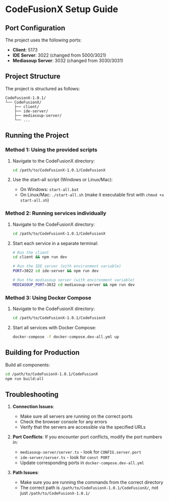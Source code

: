 # CodeFusionX Setup Guide

## Port Configuration
The project uses the following ports:

- **Client**: 5173
- **IDE Server**: 3022 (changed from 5000/3021)
- **Mediasoup Server**: 3032 (changed from 3030/3031)

## Project Structure
The project is structured as follows:
```
CodeFusionX-1.0.1/
└── CodeFusionX/
    ├── client/
    ├── ide-server/
    ├── mediasoup-server/
    └── ...
```

## Running the Project

### Method 1: Using the provided scripts

1. Navigate to the CodeFusionX directory:
   ```bash
   cd /path/to/CodeFusionX-1.0.1/CodeFusionX
   ```

2. Use the start-all script (Windows or Linux/Mac):
   - On Windows: `start-all.bat`
   - On Linux/Mac: `./start-all.sh` (make it executable first with `chmod +x start-all.sh`)

### Method 2: Running services individually

1. Navigate to the CodeFusionX directory:
   ```bash
   cd /path/to/CodeFusionX-1.0.1/CodeFusionX
   ```

2. Start each service in a separate terminal:
   ```bash
   # Run the client
   cd client && npm run dev

   # Run the IDE server (with environment variable)
   PORT=3022 cd ide-server && npm run dev

   # Run the mediasoup server (with environment variable)
   MEDIASOUP_PORT=3032 cd mediasoup-server && npm run dev
   ```

### Method 3: Using Docker Compose

1. Navigate to the CodeFusionX directory:
   ```bash
   cd /path/to/CodeFusionX-1.0.1/CodeFusionX
   ```

2. Start all services with Docker Compose:
   ```bash
   docker-compose -f docker-compose.dev-all.yml up
   ```

## Building for Production

Build all components:
```bash
cd /path/to/CodeFusionX-1.0.1/CodeFusionX
npm run build:all
```

## Troubleshooting

1. **Connection Issues**: 
   - Make sure all servers are running on the correct ports
   - Check the browser console for any errors
   - Verify that the servers are accessible via the specified URLs

2. **Port Conflicts**:
   If you encounter port conflicts, modify the port numbers in:
   - `mediasoup-server/server.ts` - look for `CONFIG.server.port`
   - `ide-server/server.ts` - look for `const PORT`
   - Update corresponding ports in `docker-compose.dev-all.yml`

3. **Path Issues**:
   - Make sure you are running the commands from the correct directory
   - The correct path is `/path/to/CodeFusionX-1.0.1/CodeFusionX/`, not just `/path/to/CodeFusionX-1.0.1/` 
